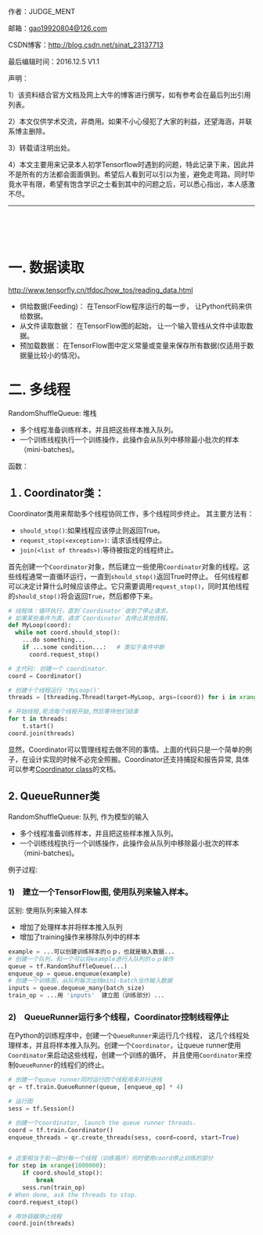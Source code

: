 作者：JUDGE_MENT

邮箱：gao19920804@126.com

CSDN博客：http://blog.csdn.net/sinat_23137713

最后编辑时间：2016.12.5  V1.1

声明：

1）该资料结合官方文档及网上大牛的博客进行撰写，如有参考会在最后列出引用列表。

2）本文仅供学术交流，非商用。如果不小心侵犯了大家的利益，还望海涵，并联系博主删除。

3）转载请注明出处。

4）本文主要用来记录本人初学Tensorflow时遇到的问题，特此记录下来，因此并不是所有的方法都会面面俱到。希望后人看到可以引以为鉴，避免走弯路。同时毕竟水平有限，希望有饱含学识之士看到其中的问题之后，可以悉心指出，本人感激不尽。

------

<br />

<br />

<br />

# 一. 数据读取

http://www.tensorfly.cn/tfdoc/how_tos/reading_data.html

- 供给数据(Feeding)： 在TensorFlow程序运行的每一步， 让Python代码来供给数据。
- 从文件读取数据： 在TensorFlow图的起始， 让一个输入管线从文件中读取数据。
- 预加载数据： 在TensorFlow图中定义常量或变量来保存所有数据(仅适用于数据量比较小的情况)。

# 二. 多线程

RandomShuffleQueue: 堆栈

- 多个线程准备训练样本，并且把这些样本推入队列。
- 一个训练线程执行一个训练操作，此操作会从队列中移除最小批次的样本（mini-batches)。

函数：

## １. Coordinator类：

Coordinator类用来帮助多个线程协同工作，多个线程同步终止。 其主要方法有：

- `should_stop()`:如果线程应该停止则返回True。
- `request_stop(<exception>)`: 请求该线程停止。
- `join(<list of threads>)`:等待被指定的线程终止。

首先创建一个`Coordinator`对象，然后建立一些使用`Coordinator`对象的线程。这些线程通常一直循环运行，一直到`should_stop()`返回True时停止。 任何线程都可以决定计算什么时候应该停止。它只需要调用`request_stop()`，同时其他线程的`should_stop()`将会返回`True`，然后都停下来。

```python
# 线程体：循环执行，直到`Coordinator`收到了停止请求。
# 如果某些条件为真，请求`Coordinator`去停止其他线程。
def MyLoop(coord):
  while not coord.should_stop():
    ...do something...
    if ...some condition...:   # 类似于条件中断
      coord.request_stop()

# 主代码: 创建一个 coordinator.
coord = Coordinator()

# 创建十个线程运行 'MyLoop()'
threads = [threading.Thread(target=MyLoop, args=(coord)) for i in xrange(10)]

# 开始线程,轮流每个线程开始,然后等待他们结束
for t in threads: 
	t.start()
coord.join(threads)
```

显然，Coordinator可以管理线程去做不同的事情。上面的代码只是一个简单的例子，在设计实现的时候不必完全照搬。Coordinator还支持捕捉和报告异常, 具体可以参考[Coordinator class](http://www.tensorfly.cn/tfdoc/api_docs/python/train.html#Coordinator)的文档。

## 2. QueueRunner类

RandomShuffleQueue: 队列, 作为模型的输入

- 多个线程准备训练样本，并且把这些样本推入队列。
- 一个训练线程执行一个训练操作，此操作会从队列中移除最小批次的样本（mini-batches)。

例子过程:

### 1)　建立一个TensorFlow图,  使用队列来输入样本。

区别: 使用队列来输入样本

* 增加了处理样本并将样本推入队列
* 增加了training操作来移除队列中的样本

```python
example = ...可以创建训练样本的ｏｐ，也就是输入数据...
# 创建一个队列，和一个可以将example进行入队列的ｏｐ操作
queue = tf.RandomShuffleQueue(...)
enqueue_op = queue.enqueue(example)
# 创建一个训练图，从队列每次出栈mini-batch当作输入数据
inputs = queue.dequeue_many(batch_size)
train_op = ...用 'inputs'  建立图（训练部分）...
```

### 2)　QueueRunner运行多个线程，Coordinator控制线程停止 

在Python的训练程序中，创建一个`QueueRunner`来运行几个线程， 这几个线程处理样本，并且将样本推入队列。创建一个`Coordinator`，让queue runner使用`Coordinator`来启动这些线程，创建一个训练的循环， 并且使用`Coordinator`来控制`QueueRunner`的线程们的终止。

```python
# 创建一个queue runner同时运行四个线程用来并行进栈
qr = tf.train.QueueRunner(queue, [enqueue_op] * 4)

# 运行图
sess = tf.Session()

# 创建一个coordinator, launch the queue runner threads.
coord = tf.train.Coordinator()
enqueue_threads = qr.create_threads(sess, coord=coord, start=True)


# 这里相当于前一部分每一个线程（训练循环）何时使用coord停止训练的部分
for step in xrange(1000000):
    if coord.should_stop():
        break
    sess.run(train_op)
# When done, ask the threads to stop.
coord.request_stop()

# 用协调器停止线程
coord.join(threads)
```

